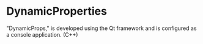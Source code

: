 # DynamicProperties
"DynamicProps," is developed using the Qt framework and is configured as a console application. (C++)
